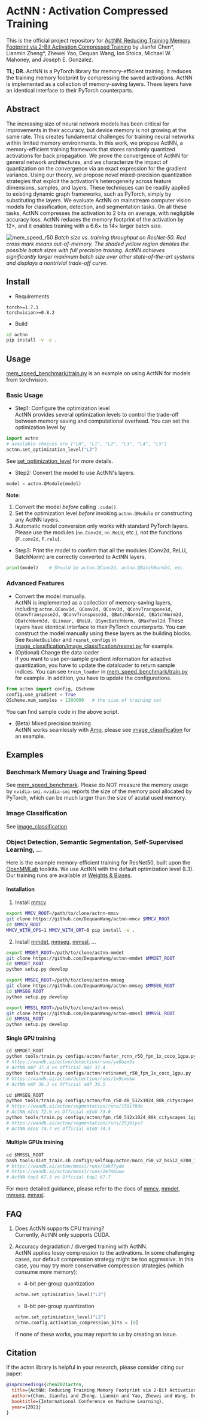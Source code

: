 # ActNN : Activation Compressed Training

This is the official project repository for [ActNN: Reducing Training Memory Footprint via 2-Bit Activation Compressed Training](https://arxiv.org/abs/2104.14129) by
Jianfei Chen\*, Lianmin Zheng\*, Zhewei Yao, Dequan Wang, Ion Stoica, Michael W. Mahoney, and Joseph E. Gonzalez.

**TL; DR.**
ActNN is a PyTorch library for memory-efficient training. It reduces the training memory footprint by compressing the saved activations. ActNN is implemented as a collection of memory-saving layers. These layers have an identical interface to their PyTorch counterparts.

## Abstract
The increasing size of neural network models has been critical for improvements in their accuracy, but device memory is not growing at the same rate. This creates fundamental challenges for training neural networks within limited memory environments. In this work, we propose ActNN, a memory-efficient training framework that stores randomly quantized activations for back propagation. We prove the convergence of ActNN for general network architectures, and we characterize the impact of quantization on the convergence via an exact expression for the gradient variance. Using our theory, we propose novel mixed-precision quantization strategies that exploit the activation's heterogeneity across feature dimensions, samples, and layers. These techniques can be readily applied to existing dynamic graph frameworks, such as PyTorch, simply by substituting the layers. We evaluate ActNN on mainstream computer vision models for classification, detection, and segmentation tasks. On all these tasks, ActNN compresses the activation to 2 bits on average, with negligible accuracy loss. ActNN reduces the memory footprint of the activation by 12×, and it enables training with a 6.6× to 14× larger batch size.

![mem_speed_r50](mem_speed_benchmark/mem_speed_r50.png)
*Batch size vs. training throughput on ResNet-50. Red cross mark means out-of-memory. The shaded yellow region denotes the possible batch sizes with full precision training. ActNN achieves significantly larger maximum batch size over other state-of-the-art systems and displays a nontrivial trade-off curve.*


## Install
- Requirements
```
torch>=1.7.1
torchvision>=0.8.2
```

- Build
```bash
cd actnn
pip install -v -e .
```

## Usage
[mem_speed_benchmark/train.py](mem_speed_benchmark/train.py) is an example on using ActNN for models from torchvision.

### Basic Usage
- Step1: Configure the optimization level  
ActNN provides several optimization levels to control the trade-off between memory saving and computational overhead.
You can set the optimization level by
```python
import actnn
# available choices are ["L0", "L1", "L2", "L3", "L4", "L5"]
actnn.set_optimization_level("L3")
```
See [set_optimization_level](actnn/actnn/conf.py) for more details.

- Step2: Convert the model to use ActNN's layers.  
```python
model = actnn.QModule(model)
```
**Note**:
1. Convert the model _before_ calling `.cuda()`.
2. Set the optimization level _before_ invoking `actnn.QModule` or constructing any ActNN layers.
3. Automatic model conversion only works with standard PyTorch layers.
Please use the modules (`nn.Conv2d`, `nn.ReLU`, etc.), not the functions (`F.conv2d`, `F.relu`).  


- Step3: Print the model to confirm that all the modules (Conv2d, ReLU, BatchNorm) are correctly converted to ActNN layers.
```python
print(model)    # Should be actnn.QConv2d, actnn.QBatchNorm2d, etc.
```


### Advanced Features
- Convert the model manually.  
ActNN is implemented as a collection of memory-saving layers, including `actnn.QConv1d, QConv2d, QConv3d, QConvTranspose1d, QConvTranspose2d, QConvTranspose3d,
    QBatchNorm1d, QBatchNorm2d, QBatchNorm3d, QLinear, QReLU, QSyncBatchNorm, QMaxPool2d`. These layers have identical interface to their PyTorch counterparts.
You can construct the model manually using these layers as the building blocks.
See `ResNetBuilder` and `resnet_configs` in [image_classification/image_classification/resnet.py](image_classification/image_classification/resnet.py) for example.
- (Optional) Change the data loader  
If you want to use per-sample gradient information for adaptive quantization,
you have to update the dataloader to return sample indices.
You can see `train_loader` in [mem_speed_benchmark/train.py](mem_speed_benchmark/train.py) for example.
In addition, you have to update the configurations.
```python
from actnn import config, QScheme
config.use_gradient = True
QScheme.num_samples = 1300000   # the size of training set
```
You can find sample code in the above script.
- (Beta) Mixed precision training   
ActNN works seamlessly with [Amp](https://github.com/NVIDIA/apex), please see [image_classification](image_classification/) for an example.

## Examples

### Benchmark Memory Usage and Training Speed
See [mem_speed_benchmark](mem_speed_benchmark/). Please do NOT measure the memory usage by `nvidia-smi`.
`nvidia-smi` reports the size of the memory pool allocated by PyTorch, which can be much larger than the size of acutal used memory.

### Image Classification
See [image_classification](image_classification/)

### Object Detection, Semantic Segmentation, Self-Supervised Learning, ...
Here is the example memory-efficient training for ResNet50, built upon the [OpenMMLab](https://openmmlab.com/) toolkits.
We use ActNN with the default optimization level (L3).
Our training runs are available at [Weights & Biases](https://wandb.ai/actnn).

#### Installation

1. Install [mmcv](https://github.com/DequanWang/actnn-mmcv)
```bash
export MMCV_ROOT=/path/to/clone/actnn-mmcv
git clone https://github.com/DequanWang/actnn-mmcv $MMCV_ROOT
cd $MMCV_ROOT
MMCV_WITH_OPS=1 MMCV_WITH_ORT=0 pip install -e .
```

2. Install [mmdet](https://github.com/DequanWang/actnn-mmdet), [mmseg](https://github.com/DequanWang/actnn-mmseg), [mmssl](https://github.com/DequanWang/actnn-mmssl), ...
```bash
export MMDET_ROOT=/path/to/clone/actnn-mmdet
git clone https://github.com/DequanWang/actnn-mmdet $MMDET_ROOT
cd $MMDET_ROOT
python setup.py develop
```

```bash
export MMSEG_ROOT=/path/to/clone/actnn-mmseg
git clone https://github.com/DequanWang/actnn-mmseg $MMSEG_ROOT
cd $MMSEG_ROOT
python setup.py develop
```

```bash
export MMSSL_ROOT=/path/to/clone/actnn-mmssl
git clone https://github.com/DequanWang/actnn-mmssl $MMSSL_ROOT
cd $MMSSL_ROOT
python setup.py develop
```

#### Single GPU training
```python
cd $MMDET_ROOT
python tools/train.py configs/actnn/faster_rcnn_r50_fpn_1x_coco_1gpu.py
# https://wandb.ai/actnn/detection/runs/ye0aax5s
# ActNN mAP 37.4 vs Official mAP 37.4
python tools/train.py configs/actnn/retinanet_r50_fpn_1x_coco_1gpu.py
# https://wandb.ai/actnn/detection/runs/1x9cwokw
# ActNN mAP 36.3 vs Official mAP 36.5
```

```python
cd $MMSEG_ROOT
python tools/train.py configs/actnn/fcn_r50-d8_512x1024_80k_cityscapes_1gpu.py
# https://wandb.ai/actnn/segmentation/runs/159if8da
# ActNN mIoU 72.9 vs Official mIoU 73.6
python tools/train.py configs/actnn/fpn_r50_512x1024_80k_cityscapes_1gpu.py
# https://wandb.ai/actnn/segmentation/runs/25j9iyv3
# ActNN mIoU 74.7 vs Official mIoU 74.5
```

#### Multiple GPUs training
```python
cd $MMSSL_ROOT
bash tools/dist_train.sh configs/selfsup/actnn/moco_r50_v2_bs512_e200_imagenet_2gpu.py 2
# https://wandb.ai/actnn/mmssl/runs/lokf7ydo
# https://wandb.ai/actnn/mmssl/runs/2efmbuww
# ActNN top1 67.3 vs Official top1 67.7
```

For more detailed guidance, please refer to the docs of [mmcv](https://github.com/DequanWang/actnn-mmcv), [mmdet](https://github.com/DequanWang/actnn-mmdet), [mmseg](https://github.com/DequanWang/actnn-mmseg), [mmssl](https://github.com/DequanWang/actnn-mmssl).

## FAQ
1. Does ActNN supports CPU training?  
Currently, ActNN only supports CUDA.

2. Accuracy degradation / diverged training with ActNN.  
ActNN applies lossy compression to the activations. In some challenging cases, our default compression strategy might be too aggressive.
In this case, you may try more conservative compression strategies (which consume more memory):
    - 4-bit per-group quantization  
   ```python
   actnn.set_optimization_level("L2")
   ```
   - 8-bit per-group quantization
   ```python
   actnn.set_optimization_level("L2")
   actnn.config.activation_compression_bits = [8]
   ```
    If none of these works, you may report to us by creating an issue.

## Citation

If the actnn library is helpful in your research, please consider citing our paper:

```bibtex
@inproceedings{chen2021actnn,
  title={ActNN: Reducing Training Memory Footprint via 2-Bit Activation Compressed Training},
  author={Chen, Jianfei and Zheng, Lianmin and Yao, Zhewei and Wang, Dequan and Stoica, Ion and Mahoney, Michael W and Gonzalez, Joseph E},
  booktitle={International Conference on Machine Learning},
  year={2021}
}
```
